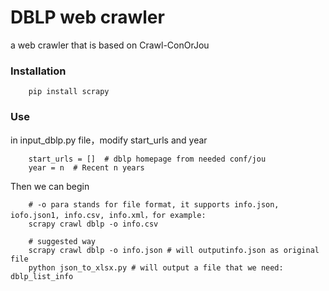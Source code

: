 # DBLP web crawler
a web crawler that is based on Crawl-ConOrJou
### Installation
```
    pip install scrapy
```

### Use
in input_dblp.py file，modify start_urls and year
```
    start_urls = []  # dblp homepage from needed conf/jou
    year = n  # Recent n years
```
Then we can begin
```
    # -o para stands for file format, it supports info.json, iofo.json1, info.csv, info.xml，for example:
    scrapy crawl dblp -o info.csv

    # suggested way
    scrapy crawl dblp -o info.json # will outputinfo.json as original file
    python json_to_xlsx.py # will output a file that we need: dblp_list_info
```

